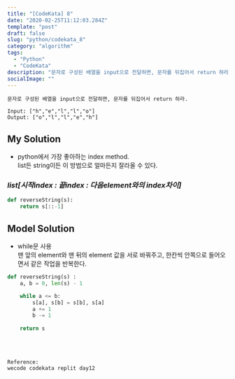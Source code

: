 ```yaml
---
title: "[CodeKata] 8"
date: "2020-02-25T11:12:03.284Z"
template: "post"
draft: false
slug: "python/codekata_8"
category: "algorithm"
tags:
  - "Python"
  - "CodeKata"
description: "문자로 구성된 배열을 input으로 전달하면, 문자를 뒤집어서 return 하라."
socialImage: ""
---
```



```
문자로 구성된 배열을 input으로 전달하면, 문자를 뒤집어서 return 하라.

Input: ["h","e","l","l","o"]
Output: ["o","l","l","e","h"]
```

## My Solution
* python에서 가장 좋아하는 index method.\
list든 string이든 이 방법으로 얼마든지 잘라올 수 있다.

### _list[시작index : 끝index : 다음element와의 index차이]_

```python
def reverseString(s):
    return s[::-1]
```

## Model Solution
* while문 사용\
맨 앞의 element와 맨 뒤의 element 값을 서로 바꿔주고, 한칸씩 안쪽으로 들어오면서 같은 작업을 반복한다.

```python
def reverseString(s) :
    a, b = 0, len(s) - 1

    while a <= b:
        s[a], s[b] = s[b], s[a]
        a += 1
        b -= 1
        
    return s
```



<br>
<br>

    Reference:
    wecode codekata replit day12